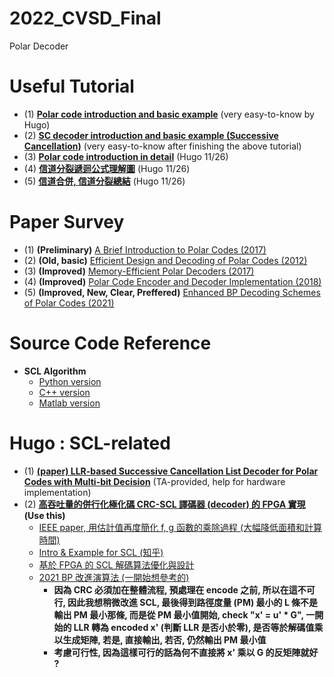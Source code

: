 # 2022_CVSD_Final
Polar Decoder 

# Useful Tutorial 
- (1) **[Polar code introduction and basic example](https://www.zhihu.com/question/31656512)** (very easy-to-know by Hugo)
- (2) **[SC decoder introduction and basic example (Successive Cancellation)](https://marshallcomm.cn/2017/03/13/polar-code-6-sc-decoder/)** (very easy-to-know after finishing the above tutorial) 
- (3) **[Polar code introduction in detail](https://marshallcomm.cn/2017/03/01/polar-code-1-summary/)** (Hugo 11/26)
- (4) **[信道分裂遞迴公式理解圖](https://blog.csdn.net/m0_52610504/article/details/117265594)** (Hugo 11/26)
- (5) **[信道合併, 信道分裂總結](https://www.cnblogs.com/Mr-Tiger/p/7496501.html)** (Hugo 11/26)

# Paper Survey 
- (1) **(Preliminary)** [A Brief Introduction to Polar Codes (2017)](http://pfister.ee.duke.edu/courses/ecen655/polar.pdf)
- (2) **(Old, basic)** [Efficient Design and Decoding of Polar Codes (2012)](https://ieeexplore.ieee.org/stamp/stamp.jsp?arnumber=6279525)
- (3) **(Improved)** [Memory-Efficient Polar Decoders (2017)](https://ieeexplore.ieee.org/stamp/stamp.jsp?tp=&arnumber=8070938)
- (4) **(Improved)** [Polar Code Encoder and Decoder Implementation (2018)](https://ieeexplore.ieee.org/stamp/stamp.jsp?tp=&arnumber=8723895)
- (5) **(Improved, New, Clear, Preffered)** [Enhanced BP Decoding Schemes of Polar Codes (2021)](https://ietresearch.onlinelibrary.wiley.com/doi/epdf/10.1049/cmu2.12148) 

# Source Code Reference 
- **SCL Algorithm** 
    - [Python version](https://github.com/mohammad-rowshan/List-Decoder-for-Polar-Codes-and-PAC-Codes)
    - [C++ version](https://github.com/just1nGH/Polar-Code-CPP)
    - [Matlab version](https://github.com/YuYongRun/PolarCodes-Encoding-Decoding-Construction)

# Hugo : SCL-related 
- (1) **[(paper) LLR-based Successive Cancellation List Decoder for Polar Codes with Multi-bit Decision](https://arxiv.org/pdf/1603.07055)** (TA-provided, help for hardware implementation)
- (2) **[高吞吐量的併行化極化碼 CRC-SCL 譯碼器 (decoder) 的 FPGA 實現](https://www.opticsjournal.net/Articles/OJ53898d449a8aa760/FullText)** **(Use this)**
    - [IEEE paper, 用估計值再度簡化 f, g 函數的乘除過程 (大幅降低面積和計算時間)](https://ieeexplore.ieee.org/document/6327689) 
    - [Intro & Example for SCL (知乎)](https://marshallcomm.cn/2017/03/15/polar-code-7-scl-decoder/)
    - [基於 FPGA 的 SCL 解碼算法優化與設計](https://kknews.cc/zh-tw/news/pke3mpj.html)
    - [2021 BP 改進演算法 (一開始想參考的)](https://ietresearch.onlinelibrary.wiley.com/doi/epdf/10.1049/cmu2.12148) 
        - **因為 CRC 必須加在整體流程, 預處理在 encode 之前, 所以在這不可行, 因此我想稍微改進 SCL, 最後得到路徑度量 (PM) 最小的 L 條不是輸出 PM 最小那條, 而是從 PM 最小值開始, check "x' = u' * G", 一開始的 LLR 轉為 encoded x' (判斷 LLR 是否小於零), 是否等於解碼值乘以生成矩陣, 若是, 直接輸出, 若否, 仍然輸出 PM 最小值** 
        - **考慮可行性, 因為這樣可行的話為何不直接將 x' 乘以 G 的反矩陣就好 ?**

